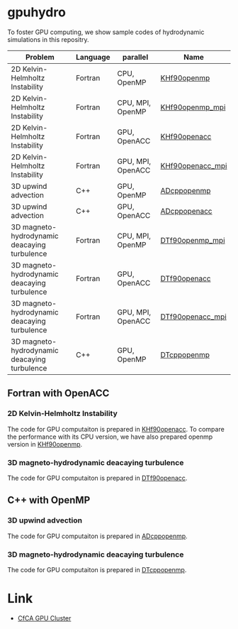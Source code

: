 # gpuhydro
To foster GPU computing, we show sample codes of hydrodynamic simulations in this repositry.

|Problem|Language|parallel|Name|
----|----|----|----
|2D Kelvin-Helmholtz Instability|Fortran|CPU, OpenMP|[KHf90openmp](KHf90openmp)|
|2D Kelvin-Helmholtz Instability|Fortran|CPU, MPI, OpenMP|[KHf90openmp_mpi](KHf90openmp_mpi)|
|2D Kelvin-Helmholtz Instability|Fortran|GPU, OpenACC|[KHf90openacc](KHf90openacc)|
|2D Kelvin-Helmholtz Instability|Fortran|GPU, MPI, OpenACC|[KHf90openacc_mpi](KHf90openacc_mpi)|
|3D upwind advection|C++|GPU, OpenMP|[ADcppopenmp](ADcppopenmp)|
|3D upwind advection|C++|GPU, OpenACC|[ADcppopenacc](ADcppopenacc)|
|3D magneto-hydrodynamic deacaying turbulence|Fortran|CPU, MPI, OpenMP|[DTf90openmp_mpi](DTf90openmp_mpi)|
|3D magneto-hydrodynamic deacaying turbulence|Fortran|GPU, OpenACC|[DTf90openacc](DTf90openacc)|
|3D magneto-hydrodynamic deacaying turbulence|Fortran|GPU, MPI, OpenACC|[DTf90openacc_mpi](DTf90openacc_mpi)|
|3D magneto-hydrodynamic deacaying turbulence|C++|GPU, OpenMP|[DTcppopenmp](DTcppopenmp)|


## Fortran with OpenACC

### 2D Kelvin-Helmholtz Instability
The code for GPU computaiton is prepared in [KHf90openacc](KHf90openacc). To compare the performance with its CPU version, we have also prepared  openmp version in [KHf90openmp](KHf90openmp).

### 3D magneto-hydrodynamic deacaying turbulence
The code for GPU computaiton is prepared in [DTf90openacc](DTf90openacc).

## C++ with OpenMP

### 3D upwind advection
The code for GPU computaiton is prepared in [ADcppopenmp](ADcppopenmp).

### 3D magneto-hydrodynamic deacaying turbulence
The code for GPU computaiton is prepared in [DTcppopenmp](DTcppopenmp).

# Link
- [CfCA GPU Cluster](https://www.cfca.nao.ac.jp/gpgpu)
